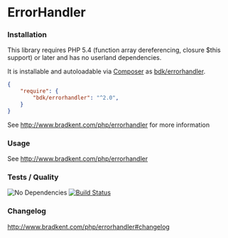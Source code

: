 ErrorHandler
===============

### Installation
This library requires PHP 5.4 (function array dereferencing, closure $this support) or later and has no userland dependencies.

It is installable and autoloadable via [Composer](https://getcomposer.org/) as [bdk/errorhandler](https://packagist.org/packages/bdk/errorhandler).

```json
{
    "require": {
        "bdk/errorhandler": "^2.0",
    }
}
```

See http://www.bradkent.com/php/errorhandler for more information

### Usage

See http://www.bradkent.com/php/errorhandler

### Tests / Quality
![No Dependencies](https://img.shields.io/badge/dependencies-none-333333.svg)
[![Build Status](https://img.shields.io/travis/bkdotcom/ErrorHandler/master.svg)](https://travis-ci.org/bkdotcom/ErrorHandler)

### Changelog
http://www.bradkent.com/php/errorhandler#changelog

